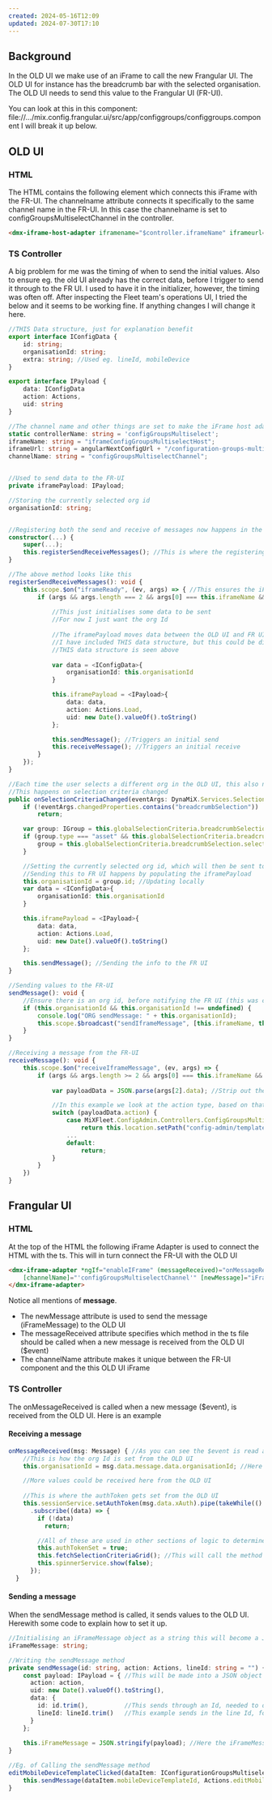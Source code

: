 ```yaml
---
created: 2024-05-16T12:09
updated: 2024-07-30T17:10
---
```

## Background

In the OLD UI we make use of an iFrame to call the new Frangular UI.
The OLD UI for instance has the breadcrumb bar with the selected organisation.
The OLD UI needs to send this value to the Frangular UI (FR-UI).

You can look at this in this component:
file://.../mix.config.frangular.ui/src/app/configgroups/configgroups.component
I will break it up below.

## OLD UI

### HTML

The HTML contains the following element which connects this iFrame with the FR-UI.
The channelname attribute connects it specifically to the same channel name in the FR-UI.
In this case the channelname is set to configGroupsMultiselectChannel in the controller.

```html
<dmx-iframe-host-adapter iframename="$controller.iframeName" iframeurl="$controller.iframeUrl" channelname="$controller.channelName" width="100%" height="100%" fleet-loader scrolling="no"></dmx-iframe-host-adapter>
```

### TS Controller

A big problem for me was the timing of when to send the initial values.
Also to ensure eg. the old UI already has the correct data, before I trigger to send it through to the FR UI.
I used to have it in the initializer, however, the timing was often off.
After inspecting the Fleet team's operations UI, I tried the below and it seems to be working fine.
If anything changes I will change it here.

```ts
//THIS Data structure, just for explanation benefit
export interface IConfigData {
	id: string;
	organisationId: string;
	extra: string; //Used eg. lineId, mobileDevice
}

export interface IPayload {
	data: IConfigData
	action: Actions,
	uid: string
}

//The channel name and other things are set to make the iFrame host adapter element unique.
static controllerName: string = 'configGroupsMultiselect';
iframeName: string = "iframeConfigGroupsMultiselectHost";
iframeUrl: string = angularNextConfigUrl + "/configuration-groups-multiselect";
channelName: string = "configGroupsMultiselectChannel";


//Used to send data to the FR-UI
private iframePayload: IPayload; 

//Storing the currently selected org id
organisationId: string;


//Registering both the send and receive of messages now happens in the constructor
constructor(...) {
	super(...);
	this.registerSendReceiveMessages(); //This is where the registering happens!
}

//The above method looks like this
registerSendReceiveMessages(): void {
	this.scope.$on("iframeReady", (ev, args) => { //This ensures the iFrame is ready and has all the correct values, eg. Channel name...
		if (args && args.length === 2 && args[0] === this.iframeName && args[1] === this.channelName) {
			
			//This just initialises some data to be sent
			//For now I just want the org Id
			
			//The iframePayload moves data between the OLD UI and FR UI
			//I have included THIS data structure, but this could be different for your page
			//THIS data structure is seen above
			
			var data = <IConfigData>{ 
				organisationId: this.organisationId
			}

			this.iframePayload = <IPayload>{
				data: data,
				action: Actions.Load,
				uid: new Date().valueOf().toString()
			};

			this.sendMessage(); //Triggers an initial send
			this.receiveMessage(); //Triggers an initial receive
		}
	});
}

//Each time the user selects a different org in the OLD UI, this also needs to be sent to the FR UI
//This happens on selection criteria changed
public onSelectionCriteriaChanged(eventArgs: DynaMiX.Services.SelectionCriteria.SelectionCriteriaChangedEventArgs): void {
	if (!eventArgs.changedProperties.contains("breadcrumbSelection"))
		return;

	var group: IGroup = this.globalSelectionCriteria.breadcrumbSelection.selectedItems[0];
	if (group.type === "asset" && this.globalSelectionCriteria.breadcrumbSelection.selectedTrail.length > 0) {
		group = this.globalSelectionCriteria.breadcrumbSelection.selectedTrail[this.globalSelectionCriteria.breadcrumbSelection.selectedTrail.length - 1];
	}

	//Setting the currently selected org id, which will then be sent to the FR UI
	//Sending this to FR UI happens by populating the iframePayload
	this.organisationId = group.id; //Updating locally
	var data = <IConfigData>{
		organisationId: this.organisationId
	}

	this.iframePayload = <IPayload>{
		data: data,
		action: Actions.Load,
		uid: new Date().valueOf().toString()
	};

	this.sendMessage(); //Sending the info to the FR UI
}

//Sending values to the FR-UI
sendMessage(): void {
	//Ensure there is an org id, before notifying the FR UI (this was crucial for this page, otherwise the FR UI receive blank info and had many issues)
	if (this.organisationId && this.organisationId !== undefined) {
		console.log("ORG sendMessage: " + this.organisationId);
		this.scope.$broadcast("sendIframeMessage", [this.iframeName, this.channelName, this.iframePayload]);
	}
}

//Receiving a message from the FR-UI
receiveMessage(): void {
	this.scope.$on("receiveIframeMessage", (ev, args) => {
		if (args && args.length >= 2 && args[0] === this.iframeName && args[1] === this.channelName && args[2].data) { //This ensures the correct iFrame is receiving the message
			
			var payloadData = JSON.parse(args[2].data); //Strip out the iframPayload for easy use

			//In this example we look at the action type, based on that we change the OLD UI to a different page
			switch (payloadData.action) {
				case MiXFleet.ConfigAdmin.Controllers.ConfigGroupsMultiselect.Actions.EditMobileDeviceTemplate:
					return this.location.setPath("config-admin/templates/mobile-devices/edit", { id: payloadData.data.id });
				...
				default:
					return;
			}
		}
	})
}
```


## Frangular UI

### HTML

At the top of the HTML the following iFrame Adapter is used to connect the HTML with the ts.
This will in turn connect the FR-UI with the OLD UI

```html
<dmx-iframe-adapter *ngIf="enableIFrame" (messageReceived)="onMessageReceived($event)"
	[channelName]="'configGroupsMultiselectChannel'" [newMessage]="iFrameMessage">
</dmx-iframe-adapter>
```

Notice all mentions of **message**.
- The newMessage attribute is used to send the message (iFrameMessage) to the OLD UI
- The messageReceived attribute specifies which method in the ts file should be called when a new message is received from the OLD UI ($event)
- The channelName attribute makes it unique between the FR-UI component and the this OLD UI iFrame

### TS Controller

The onMessageReceived is called when a new message ($event), is received from the OLD UI.
Here is an example

#### Receiving a message

```ts
onMessageReceived(msg: Message) { //As you can see the $event is read as the msg object
    //This is how the org Id is set from the OLD UI
    this.organisationId = msg.data.message.data.organisationId; //Here is an example of how the msg ($event) is unpacked to get the data needed

	//More values could be received here from the OLD UI
    
    //This is where the authToken gets set from the OLD UI
    this.sessionService.setAuthToken(msg.data.xAuth).pipe(takeWhile(() => this.alive))
      .subscribe((data) => {
        if (!data)
          return;

		//All of these are used in other sections of logic to determine workflow
        this.authTokenSet = true;
        this.fetchSelectionCriteriaGrid(); //This will call the method on the hypermedia to call the data
        this.spinnerService.show(false);
      });
  }
```

#### Sending a message

When the sendMessage method is called, it sends values to the OLD UI.
Herewith some code to explain how to set it up.

```ts
//Initialising an iFrameMessage object as a string this will become a JSON object which will be sent to the OLD UI iFrame
iFrameMessage: string;

//Writing the sendMessage method
private sendMessage(id: string, action: Actions, lineId: string = "") { //Please note that you can add more values here which you might want to send
	const payload: IPayload = { //This will be made into a JSON object
	  action: action,
	  uid: new Date().valueOf().toString(),
	  data: {
		id: id.trim(),          //This sends through an Id, needed to open the template
		lineId: lineId.trim()   //This example sends in the line Id, for which the template info needs to load data
	  }
	};
	
	this.iFrameMessage = JSON.stringify(payload); //Here the iFrameMessage gets the JSON(ified) version of Payload, which the OLD UI will unpack to use the data
}

//Eg. of Calling the sendMessage method
editMobileDeviceTemplateClicked(dataItem: IConfigurationGroupsMultiselectCarrier) {
	this.sendMessage(dataItem.mobileDeviceTemplateId, Actions.editMobileDeviceTemplate)
}
```




